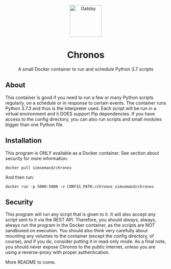 <p align="center">
  <img alt="Gatsby" src="https://i.imgur.com/MoAbdWn.png" width="100" />
</p>
<h1 align="center">
  Chronos
</h1>
<p align="center">
A small Docker container to run and schedule Python 3.7 scripts
</p>


## About
This container is good if you need to run a few or many Python scripts regularly, on a schedule or in response to certain events. The container runs Python 3.7.3 and thus is the interpreter used. Each script will be run in a virtual environment and it DOES support Pip dependencies. If you have access to the config directory, you can also run scripts and small modules bigger than one Python file.

## Installation
This program is ONLY available as a Docker container. See section about security for more information.
```
docker pull simsemand/chronos
```
And then run:
```
docker run -p 5000:5000 -v CONFIG_PATH:/chronos simsemand/chronos
```

## Security
This program will run any script that is given to it. It will also accept any script sent to it via the REST API. Therefore, you should always, always, always run the program in the Docker container, as the scripts are NOT sandboxed on execution. You should also think very carefully about mounting any volumes to the container (except the config directory, of course), and if you do, consider putting it in read-only mode. As a final note, you should never expose Chronos to the public internet, unless you are using a reverse-proxy with proper authentication.

More README to come.
